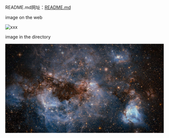 README.md网址：[README.md](https://github.com/WEN3141/EnglishHomework/blob/main/README.md)

image on the web

![xxx](https://when.zone/assets/images/logos/pai.jpg)


image in the directory

![image](https://github.com/WEN3141/EnglishHomework/blob/main/image/Image%20In%20The%20Directory.jpg)
